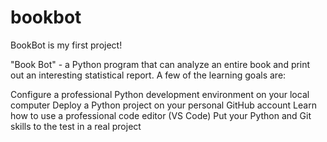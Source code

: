 # bookbot
BookBot is my first project!

 "Book Bot" - a Python program that can analyze an entire book and print out an interesting statistical report. A few of the learning goals are:

Configure a professional Python development environment on your local computer
Deploy a Python project on your personal GitHub account
Learn how to use a professional code editor (VS Code)
Put your Python and Git skills to the test in a real project